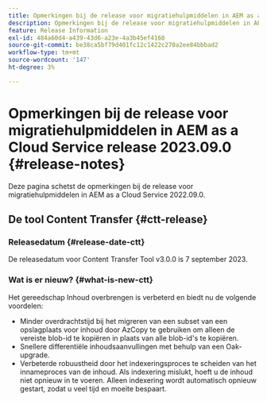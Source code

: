 ```yaml
---
title: Opmerkingen bij de release voor migratiehulpmiddelen in AEM as a Cloud Service release 2023.09.0
description: Opmerkingen bij de release voor migratiehulpmiddelen in AEM as a Cloud Service release 2022.09.0
feature: Release Information
exl-id: 484a60d4-a439-43d6-a23e-4a3b45ef4160
source-git-commit: be38ca5bf79d401fc12c1422c270a2ee84bbbad2
workflow-type: tm+mt
source-wordcount: '147'
ht-degree: 3%

---
```


# Opmerkingen bij de release voor migratiehulpmiddelen in AEM as a Cloud Service release 2023.09.0 {#release-notes}

Deze pagina schetst de opmerkingen bij de release voor migratiehulpmiddelen in AEM as a Cloud Service 2022.09.0.

## De tool Content Transfer {#ctt-release}

### Releasedatum {#release-date-ctt}

De releasedatum voor Content Transfer Tool v3.0.0 is 7 september 2023.

### Wat is er nieuw? {#what-is-new-ctt}

Het gereedschap Inhoud overbrengen is verbeterd en biedt nu de volgende voordelen:

* Minder overdrachtstijd bij het migreren van een subset van een opslagplaats voor inhoud door AzCopy te gebruiken om alleen de vereiste blob-id te kopiëren in plaats van alle blob-id&#39;s te kopiëren.
* Snellere differentiële inhoudsaanvullingen met behulp van een Oak-upgrade.
* Verbeterde robuustheid door het indexeringsproces te scheiden van het innameproces van de inhoud. Als indexering mislukt, hoeft u de inhoud niet opnieuw in te voeren. Alleen indexering wordt automatisch opnieuw gestart, zodat u veel tijd en moeite bespaart.
